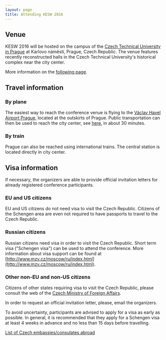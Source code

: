 ```yaml
---
layout: page
title: Attending KESW 2016
---
```


## Venue

<p class="text-justify">KESW 2016 will be hosted on the campus of the <a href="https://www.cvut.cz/en/">Czech Technical University in Prague</a> at Karlovo náměstí, Prague, Czech Republic. The venue features recently reconstructed halls in the Czech Technical University's historical complex near the city center.</p>

More information on the [following page](/venue/).

## Travel information

### By plane

The easiest way to reach the conference venue is flying to the [Václav Havel Airport Prague](http://www.prg.aero/en/), located at the outskirts of Prague. Public transportation can then be used to reach the city center, see [here](http://www.dpp.cz/en/public-transit-to-prague-airport), in about 30 minutes.

### By train

Prague can also be reached using international trains. The central station is located directly in city center.

## Visa information

If necessary, the organizers are able to provide official invitation letters for already registered conference participants.

### EU and US citizens

EU and US citizens do not need visa to visit the Czech Republic. Citizens of the Schengen area are even not required to have passports to travel to the Czech Republic.

### Russian citizens

Russian citizens need visa in order to visit the Czech Republic. Short term visa ("Schengen visa") can be used to attend the conference. More information about visa support can be found at [http://www.mzv.cz/moscow/ru/index.html](http://www.mzv.cz/moscow/ru/index.html).

### Other non-EU and non-US citizens

Citizens of other states requiring visa to visit the Czech Republic, please consult the web of the [Czech Ministry of Foreign Affairs](http://www.mzv.cz/jnp/).

In order to request an official invitation letter, please, email the organizers.

To avoid uncertainty, participants are advised to apply for a visa as early as possible. In general, it is recommended that they apply for a Schengen visa at least 4 weeks in advance and no less than 15 days before travelling.

[List of Czech embassies/consulates abroad](https://en.wikipedia.org/wiki/List_of_diplomatic_missions_of_the_Czech_Republic)

